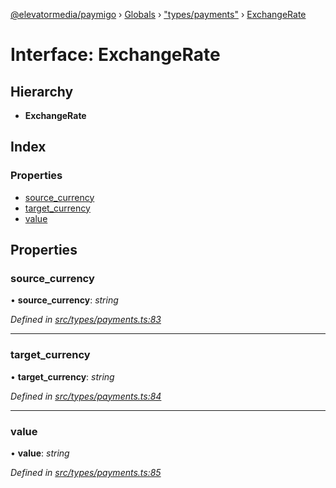[@elevatormedia/paymigo](../README.md) › [Globals](../globals.md) › ["types/payments"](../modules/_types_payments_.md) › [ExchangeRate](_types_payments_.exchangerate.md)

# Interface: ExchangeRate

## Hierarchy

-   **ExchangeRate**

## Index

### Properties

-   [source_currency](_types_payments_.exchangerate.md#source_currency)
-   [target_currency](_types_payments_.exchangerate.md#target_currency)
-   [value](_types_payments_.exchangerate.md#value)

## Properties

### source_currency

• **source_currency**: _string_

_Defined in [src/types/payments.ts:83](https://github.com/ELEVATORmedia/paymigo/blob/3f5d74d/src/types/payments.ts#L83)_

---

### target_currency

• **target_currency**: _string_

_Defined in [src/types/payments.ts:84](https://github.com/ELEVATORmedia/paymigo/blob/3f5d74d/src/types/payments.ts#L84)_

---

### value

• **value**: _string_

_Defined in [src/types/payments.ts:85](https://github.com/ELEVATORmedia/paymigo/blob/3f5d74d/src/types/payments.ts#L85)_
